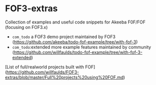 # FOF3-extras
Collection of examples and useful code snippets for Akeeba F0F/FOF (focusing on FOF3.x)

* `com_todo` a FOF3 demo project maintained by FOF3 (https://github.com/akeeba/todo-fof-example/tree/with-fof-3)
* `com_todo`:extended more example features maintained by community (https://github.com/willfaulds/todo-fof-example/tree/with-fof-3-extended)

[List of full/realworld projects built with FOF] (https://github.com/willfaulds/FOF3-extras/blob/master/Full%20projects%20using%20FOF.md)

